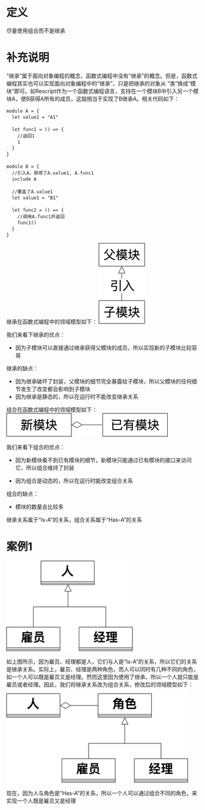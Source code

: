 # 定义

尽量使用组合而不是继承

# 补充说明

“继承”属于面向对象编程的概念，函数式编程中没有“继承”的概念。但是，函数式编程其实也可以实现面向对象编程中的“继承”，只是把继承的对象从 “类”换成“模块”即可。如Rescript作为一个函数式编程语言，支持在一个模块B中引入另一个模块A，使B获得A所有的成员，这就相当于实现了B继承A。相关代码如下：
```re
module A = {
  let value1 = "A1"

  let func1 = () => {
    //返回1
    1
  }
}

module B = {
  //引入A，获得了A.value1, A.func1
  include A

  //覆盖了A.value1
  let value1 = "B1"

  let func2 = () => {
    //调用A.func1并返回
    func1()
  }
}
```

继承在函数式编程中的领域模型如下：
![继承的领域模型图](./1.png)

我们来看下继承的优点：

- 因为子模块可以直接通过继承获得父模块的成员，所以实现新的子模块比较容易
<!-- - 可以在父模块的基础上扩展子模块 -->

继承的缺点：

- 因为继承破坏了封装，父模块的细节完全暴露给子模块，所以父模块的任何细节发生了改变都会影响到子模块
- 因为继承是静态的，所以在运行时不能改变继承关系


组合在函数式编程中的领域模型如下：
![组合的领域模型图](./2.png)

我们来看下组合的优点：

- 因为新模块看不到已有模块的细节，新模块只能通过已有模块的接口来访问它，所以组合维持了封装
<!-- - 能够通过装饰器模式等方法来包装组合 -->
- 因为组合是动态的，所以在运行时能改变组合关系

组合的缺点：

- 模块的数量会比较多

继承关系属于“Is-A”的关系，组合关系属于“Has-A”的关系

# 案例1


![案例1的领域模型图](./3.png)

如上图所示，因为雇员、经理都是人，它们与人是“Is-A”的关系，所以它们的关系是继承关系。实际上，雇员、经理是两种角色，而人可以同时有几种不同的角色，如一个人可以既是雇员又是经理。然而这里因为使用了继承，所以一个人就只能是雇员或者经理。因此，我们将继承关系改为组合关系，修改后的领域模型如下：

![案例1重构后的领域模型图](./4.png)

现在，因为人与角色是“Has-A”的关系，所以一个人可以通过组合不同的角色，来实现一个人既是雇员又是经理

